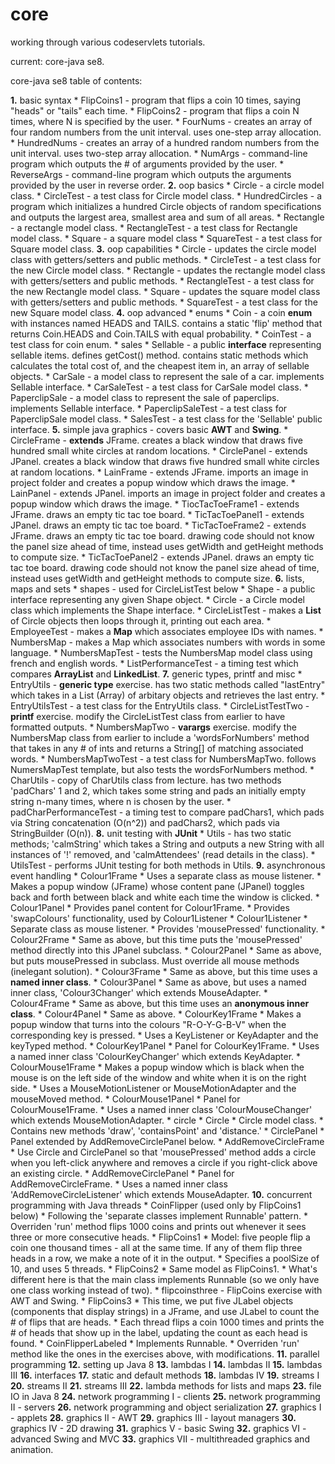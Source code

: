 # core

working through various codeservlets tutorials.

current: core-java se8.

core-java se8 table of contents:

  <b>1.</b> basic syntax
    * FlipCoins1 - program that flips a coin 10 times, saying "heads" or "tails" each time.
    * FlipCoins2 - program that flips a coin N times, where N is specified by the user.
    * FourNums - creates an array of four random numbers from the unit interval. uses one-step array allocation.
    * HundredNums - creates an array of a hundred random numbers from the unit interval. uses two-step array allocation.
    * NumArgs - command-line program which outputs the # of arguments provided by the user.
    * ReverseArgs - command-line program which outputs the arguments provided by the user in reverse order.
  <b>2.</b> oop basics
    * Circle - a circle model class.
    * CircleTest - a test class for Circle model class.
    * HundredCircles - a program which initializes a hundred Circle objects of random specifications and outputs the largest area, smallest area and sum of all areas.
    * Rectangle - a rectangle model class.
    * RectangleTest - a test class for Rectangle model class.
    * Square - a square model class
    * SquareTest - a test class for Square model class.
  <b>3.</b> oop capabilities
    * Circle - updates the circle model class with getters/setters and public methods.
    * CircleTest - a test class for the new Circle model class.
    * Rectangle - updates the rectangle model class with getters/setters and public methods.
    * RectangleTest - a test class for the new Rectangle model class.
    * Square - updates the square model class with getters/setters and public methods.
    * SquareTest - a test class for the new Square model class.
  <b>4.</b> oop advanced
    * enums
      * Coin - a coin <b>enum</b> with instances named HEADS and TAILS. contains a static 'flip' method that returns Coin.HEADS and Coin.TAILS with equal probability.
      * CoinTest - a test class for coin enum.
    * sales
      * Sellable - a public <b>interface</b> representing sellable items. defines getCost() method. contains static methods which calculates the total cost of, and the cheapest item in, an array of sellable objects.
      * CarSale - a model class to represent the sale of a car. implements Sellable interface.
      * CarSaleTest - a test class for CarSale model class.
      * PaperclipSale - a model class to represent the sale of paperclips. implements Sellable interface.
      * PaperclipSaleTest - a test class for PaperclipSale model class.
      * SalesTest - a test class for the 'Sellable' public interface.
  <b>5.</b> simple java graphics - covers basic <b>AWT</b> and <b>Swing</b>.
    * CircleFrame - <b>extends</b> JFrame. creates a black window that draws five hundred small white circles at random locations.
    * CirclePanel - extends JPanel. creates a black window that draws five hundred small white circles at random locations.
    * LainFrame - extends JFrame. imports an image in project folder and creates a popup window which draws the image.
    * LainPanel - extends JPanel. imports an image in project folder and creates a popup window which draws the image.
    * TiocTacToeFrame1 - extends JFrame. draws an empty tic tac toe board.
    * TicTacToePanel1 - extends JPanel. draws an empty tic tac toe board.
    * TicTacToeFrame2 - extends JFrame. draws an empty tic tac toe board. drawing code should not know the panel size ahead of time, instead uses getWidth and getHeight methods to compute size.
    * TicTacToePanel2 - extends JPanel. draws an empty tic tac toe board. drawing code should not know the panel size ahead of time, instead uses getWidth and getHeight methods to compute size.
  <b>6.</b> lists, maps and sets
    * shapes - used for CircleListTest below
      * Shape - a public interface representing any given Shape object.
      * Circle - a Circle model class which implements the Shape interface.
    * CircleListTest - makes a <b>List</b> of Circle objects then loops through it, printing out each area.
    * EmployeeTest - makes a <b>Map</b> which associates employee IDs with names.
    * NumbersMap - makes a Map which associates numbers with words in some language.
    * NumbersMapTest - tests the NumbersMap model class using french and english words.
    * ListPerformanceTest - a timing test which compares <b>ArrayList</b> and <b>LinkedList</b>.
  <b>7.</b> generic types, printf and misc
	* EntryUtils - <b>generic type</b> exercise. has two static methods called "lastEntry" which takes in a List (Array) of arbitary objects and retrieves the last entry.
	* EntryUtilsTest - a test class for the EntryUtils class.
	* CircleListTestTwo - <b>printf</b> exercise. modify the CircleListTest class from earlier to have formatted outputs.
	* NumbersMapTwo - <b>varargs</b> exercise. modify the NumbersMap class from earlier to include a 'wordsForNumbers' method that takes in any # of ints and returns a String[] of matching associated words.
	* NumbersMapTwoTest - a test class for NumbersMapTwo. follows NumersMapTest template, but also tests the wordsForNumbers method.
	* CharUtils - copy of CharUtils class from lecture. has two methods 'padChars' 1 and 2, which takes some string and pads an initially empty string n-many times, where n is chosen by the user.
	* padCharPerformanceTest - a timing test to compare padChars1, which pads via String concatenation (O(n^2)) and padChars2, which pads via StringBuilder (O(n)).
  <b>8.</b> unit testing with <b>JUnit</b>
	* Utils	- has two static methods; 'calmString' which takes a String and outputs a new String with all instances of '!' removed, and 'calmAttendees' (read details in the class).
	* UtilsTest - performs JUnit testing for both methods in Utils.
  <b>9.</b> asynchronous event handling
  	* Colour1Frame
		* Uses a separate class as mouse listener. 
		* Makes a popup window (JFrame) whose content pane (JPanel) toggles back and forth between black and white each time the window is clicked.
  	* Colour1Panel
		* Provides panel content for Colour1Frame.
		* Provides 'swapColours' functionality, used by Colour1Listener
  	* Colour1Listener
		* Separate class as mouse listener.
		* Provides 'mousePressed' functionality.
  	* Colour2Frame
		* Same as above, but this time puts the 'mousePressed' method directly into this JPanel subclass.
  	* Colour2Panel
		* Same as above, but puts mousePressed in subclass. Must override all mouse methods (inelegant solution).
  	* Colour3Frame
		* Same as above, but this time uses a <b>named inner class</b>.
  	* Colour3Panel
		* Same as above, but uses a named inner class, 'Colour3Changer' which extends MouseAdapter.
  	* Colour4Frame
		* Same as above, but this time uses an <b>anonymous inner class</b>.
  	* Colour4Panel
		* Same as above.
  	* ColourKey1Frame
		* Makes a popup window that turns into the colours "R-O-Y-G-B-V" when the corresponding key is pressed.
		* Uses a KeyListener or KeyAdapter and the keyTyped method.
  	* ColourKey1Panel
		* Panel for ColourKey1Frame.
		* Uses a named inner class 'ColourKeyChanger' which extends KeyAdapter.
  	* ColourMouse1Frame
		* Makes a popup window which is black when the mouse is on the left side of the window and white when it is on the right side.
		* Uses a MouseMotionListener or MouseMotionAdapter and the mouseMoved method.
  	* ColourMouse1Panel
		* Panel for ColourMouse1Frame.
		* Uses a named inner class 'ColourMouseChanger' which extends MouseMotionAdapter.
  	* circle
		* Circle
			* Circle model class.
			* Contains new methods 'draw', 'containsPoint' and 'distance.'
		* CirclePanel
			* Panel extended by AddRemoveCirclePanel below.
		* AddRemoveCircleFrame
			* Use Circle and CirclePanel so that 'mousePressed' method adds a circle when you left-click anywhere and removes a circle if you right-click above an existing circle.
		* AddRemoveCirclePanel
			* Panel for AddRemoveCircleFrame.
			* Uses a named inner class 'AddRemoveCircleListener' which extends MouseAdapter.
  <b>10.</b> concurrent programming with Java threads
	* CoinFlipper (used only by FlipCoins1 below)
		* Following the 'separate classes implement Runnable' pattern.
		* Overriden 'run' method flips 1000 coins and prints out whenever it sees three or more consecutive heads.
	* FlipCoins1
		* Model: five people flip a coin one thousand times - all at the same time. If any of them flip three heads in a row, we make a note of it in the output.
		* Specifies a poolSize of 10, and uses 5 threads.
	* FlipCoins2
		* Same model as FlipCoins1.
		* What's different here is that the main class implements Runnable (so we only have one class working instead of two).
	* flipcoinsthree - FlipCoins exercise with AWT and Swing.
		* FlipCoins3
			* This time, we put five JLabel objects (components that display strings) in a JFrame, and use JLabel to count the # of flips that are heads.
			* Each thread flips a coin 1000 times and prints the # of heads that show up in the label, updating the count as each head is found.
		* CoinFlipperLabeled
			* Implements Runnable.
			* Overriden 'run' method like the ones in the exercises above, with modifications.
  <b>11.</b> parallel programming
  <b>12.</b> setting up Java 8
  <b>13.</b> lambdas I
  <b>14.</b> lambdas II
  <b>15.</b> lambdas III
  <b>16.</b> interfaces
  <b>17.</b> static and default methods
  <b>18.</b> lambdas IV
  <b>19.</b> streams I
  <b>20.</b> streams II
  <b>21.</b> streams III
  <b>22.</b> lambda methods for lists and maps
  <b>23.</b> file IO in Java 8
  <b>24.</b> network programming I - clients
  <b>25.</b> network programming II - servers
  <b>26.</b> network programming and object serialization
  <b>27.</b> graphics I - applets
  <b>28.</b> graphics II - AWT
  <b>29.</b> graphics III - layout managers
  <b>30.</b> graphics IV - 2D drawing
  <b>31.</b> graphics V - basic Swing
  <b>32.</b> graphics VI - advanced Swing and MVC
  <b>33.</b> graphics VII - multithreaded graphics and animation.
